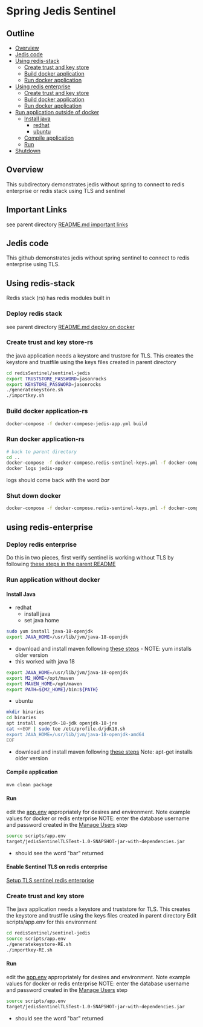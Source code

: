 # Spring Jedis Sentinel

## Outline

- [Overview](#overview)
- [Jedis code](#jedis-code)
- [Using redis-stack](#using-redis-stack)
  - [Create trust and key store](#create-trust-and-key-store-rs)
  - [Build docker application](#build-docker-application-rs)
  - [Run docker application](#run-docker-application)
- [Using redis enterprise](#using-redis-enterprise)
  - [Create trust and key store](#create-trust-and-key-store-rs)
  - [Build docker application](#build-docker-application-rs)
  - [Run docker application](#run-docker-application-rs)
- [Run application outside of docker](#run-application-outside-of-docker)
  - [Install java](#install-java)
    - [redhat](#redhat)
    - [ubuntu](#ubuntu)
  - [Compile application](#compile-application)
  - [Run](#run)
- [Shutdown](#shutdown)
## Overview
This subdirectory demonstrates jedis without spring to connect to redis enterprise or redis stack using TLS and sentinel

## Important Links
see parent directory [README.md important links](https://github.com/jphaugla/redisSentinel#important-links)

## Jedis code
This github demonstrates jedis without spring sentinel to connect to redis enterprise using TLS.  

## Using redis-stack  
Redis stack (rs) has redis modules built in
### Deploy redis stack
see parent directory [README.md deploy on docker](https://github.com/jphaugla/redisSentinel#deploy-on-docker)
### Create trust and key store-rs
the java application needs a keystore and trustore for TLS.  This creates the keystore and trustfile using the keys files created in parent directory
```bash
cd redisSentinel/sentinel-jedis
export TRUSTSTORE_PASSWORD=jasonrocks
export KEYSTORE_PASSWORD=jasonrocks
./generatekeystore.sh
./importkey.sh
```
### Build docker application-rs
```bash
docker-compose -f docker-compose-jedis-app.yml build
```

### Run docker application-rs
```bash
# back to parent directory
cd ..
docker-compose -f docker-compose.redis-sentinel-keys.yml -f docker-compose.sentinel-tls.yml -f sentinel-jedis/docker-compose-jedis-app.yml up -d
docker logs jedis-app
```
logs should come back with the word *bar*

### Shut down docker
```bash
docker-compose -f docker-compose.redis-sentinel-keys.yml -f docker-compose.sentinel-tls.yml -f sentinel-jedis/docker-compose-jedis-app.yml down
```

## using redis-enterprise

### Deploy redis enterprise
Do this in two pieces, first verify sentinel is working without TLS by following [these steps in the parent README]( https://github.com/jphaugla/redisSentinel/tree/main#deploy-redis-enterprise-database-without-tls)

### Run application without docker

#### Install Java
* redhat
  * install java
  * set java home
```bash
sudo yum install java-18-openjdk
export JAVA_HOME=/usr/lib/jvm/java-18-openjdk
```
  * download and install maven following [these steps](https://linuxize.com/post/how-to-install-apache-maven-on-centos-7) - NOTE:  yum installs older version
  * this worked with java 18
```bash
export JAVA_HOME=/usr/lib/jvm/java-18-openjdk
export M2_HOME=/opt/maven
export MAVEN_HOME=/opt/maven
export PATH=${M2_HOME}/bin:${PATH}
```

* ubuntu
```bash
mkdir binaries
cd binaries
apt install openjdk-18-jdk openjdk-18-jre
cat <<EOF | sudo tee /etc/profile.d/jdk18.sh
export JAVA_HOME=/usr/lib/jvm/java-18-openjdk-amd64
EOF
```
  * download and install maven following [these steps](https://phoenixnap.com/kb/install-maven-on-ubuntu)  Note:  apt-get installs older version
#### Compile application
```bash
mvn clean package
```
#### Run
edit the [app.env](scripts/app.env) appropriately for desires and environment.  Note example values for docker or redis enterprise
NOTE: enter the database username and password created in the [Manage Users](https://docs.redis.com/latest/rs/security/access-control/manage-users/) step
```bash
source scripts/app.env
target/jedisSentinelTLSTest-1.0-SNAPSHOT-jar-with-dependencies.jar
```
* should see the word "bar" returned


#### Enable Sentinel TLS on redis enterprise
[Setup TLS sentinel redis enterprise](https://github.com/jphaugla/redisSentinel/tree/main#setup-tls-for-redis-enterprise)

### Create trust and key store
The java application needs a keystore and truststore for TLS.  This creates the keystore and trustfile using the keys files created in parent directory
Edit scripts/app.env for this environment
```bash
cd redisSentinel/sentinel-jedis
source scripts/app.env
./generatekeystore-RE.sh
./importkey-RE.sh
```
#### Run
edit the [app.env](scripts/app.env) appropriately for desires and environment.  Note example values for docker or redis enterprise
NOTE: enter the database username and password created in the [Manage Users](https://docs.redis.com/latest/rs/security/access-control/manage-users/) step
```bash
source scripts/app.env
target/jedisSentinelTLSTest-1.0-SNAPSHOT-jar-with-dependencies.jar
```
* should see the word "bar" returned

